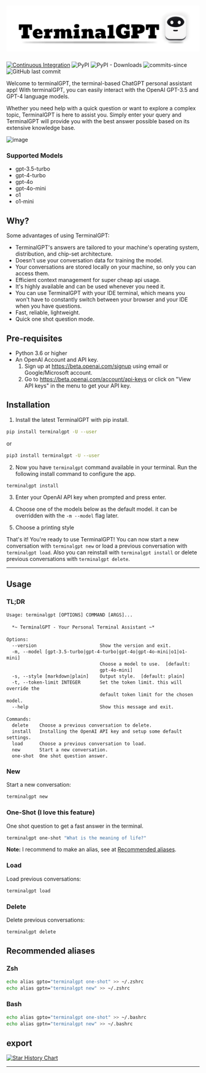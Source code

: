 # ![TerminalGPT](logo.png)

[![Continuous Integration](https://github.com/adamyodinsky/TerminalGPT/actions/workflows/MainCI.yml/badge.svg?branch=main)](https://github.com/adamyodinsky/TerminalGPT/actions/workflows/main.yml) ![PyPI](https://img.shields.io/pypi/v/terminalgpt) ![PyPI - Downloads](https://img.shields.io/pypi/dm/terminalgpt) ![commits-since](https://img.shields.io/github/commits-since/adamyodinsky/TerminalGPT/latest) ![GitHub last commit](https://img.shields.io/github/last-commit/adamyodinsky/terminalgpt)

Welcome to terminalGPT, the terminal-based ChatGPT personal assistant app!
With terminalGPT, you can easily interact with the OpenAI GPT-3.5 and GPT-4 language models.

Whether you need help with a quick question or want to explore a complex topic, TerminalGPT is here to assist you. Simply enter your query and TerminalGPT will provide you with the best answer possible based on its extensive knowledge base.

<img width="910" alt="image" src="https://user-images.githubusercontent.com/27074934/229319537-f332923d-f92e-4d91-8d5e-d26d8997341e.png">

### Supported Models

- gpt-3.5-turbo
- gpt-4-turbo
- gpt-4o
- gpt-4o-mini
- o1
- o1-mini

## Why?

Some advantages of using TerminalGPT:

- TerminalGPT's answers are tailored to your machine's operating system, distribution, and chip-set architecture.
- Doesn't use your conversation data for training the model.
- Your conversations are stored locally on your machine, so only you can access them.
- Efficient context management for super cheap api usage. 
- It's highly available and can be used whenever you need it.
- You can use TerminalGPT with your IDE terminal, which means you won't have to constantly switch between your browser and your IDE when you have questions.
- Fast, reliable, lightweight.
- Quick one shot question mode.

## Pre-requisites

- Python 3.6 or higher
- An OpenAI Account and API key.
  1.  Sign up at <https://beta.openai.com/signup> using email or Google/Microsoft account.
  2.  Go to <https://beta.openai.com/account/api-keys> or click on "View API keys" in the menu to get your API key.

## Installation

1. Install the latest TerminalGPT with pip install.

```sh
pip install terminalgpt -U --user
```

or

```sh
pip3 install terminalgpt -U --user
```

2. Now you have `terminalgpt` command available in your terminal. Run the following install command to configure the app.

```sh
terminalgpt install
```

3. Enter your OpenAI API key when prompted and press enter.

4. Choose one of the models below as the default model. it can be overridden with the `-m --model` flag later.

5. Choose a printing style

That's it! You're ready to use TerminalGPT!
You can now start a new conversation with `terminalgpt new` or load a previous conversation with `terminalgpt load`. Also you can reinstall with `terminalgpt install` or delete previous conversations with `terminalgpt delete`.

---

## Usage

### TL;DR

```
Usage: terminalgpt [OPTIONS] COMMAND [ARGS]...

  *~ TerminalGPT - Your Personal Terminal Assistant ~*

Options:
  --version                       Show the version and exit.
  -m, --model [gpt-3.5-turbo|gpt-4-turbo|gpt-4o|gpt-4o-mini|o1|o1-mini]
                                  Choose a model to use.  [default:
                                  gpt-4o-mini]
  -s, --style [markdown|plain]    Output style.  [default: plain]
  -t, --token-limit INTEGER       Set the token limit. this will override the
                                  default token limit for the chosen model.
  --help                          Show this message and exit.

Commands:
  delete    Choose a previous conversation to delete.
  install   Installing the OpenAI API key and setup some default settings.
  load      Choose a previous conversation to load.
  new       Start a new conversation.
  one-shot  One shot question answer.
```

### New

Start a new conversation:

```sh
terminalgpt new
```

### One-Shot (I love this feature)

One shot question to get a fast answer in the terminal.

```sh
terminalgpt one-shot "What is the meaning of life?"
```

**Note:** I recommend to make an alias, see at [Recommended aliases](#recommended-aliases).

### Load

Load previous conversations:

```sh
terminalgpt load
```

### Delete

Delete previous conversations:

```sh
terminalgpt delete
```

## Recommended aliases

### Zsh

```sh
echo alias gpto="terminalgpt one-shot" >> ~/.zshrc
echo alias gptn="terminalgpt new" >> ~/.zshrc
```

### Bash

```sh
echo alias gpto="terminalgpt one-shot" >> ~/.bashrc
echo alias gptn="terminalgpt new" >> ~/.bashrc
```

## export

[![Star History Chart](https://api.star-history.com/svg?repos=adamyodinsky/TerminalGPT&type=Date)](https://star-history.com/#bytebase/star-history&Date)

---
